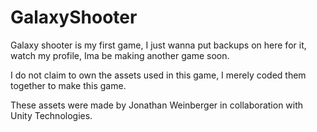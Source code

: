 # GalaxyShooter
Galaxy shooter is my first game, I just wanna put backups on here for it, watch my profile, Ima be making another game soon.

I do not claim to own the assets used in this game, I merely coded them together to make this game.

These assets were made by Jonathan Weinberger in collaboration with Unity Technologies.
